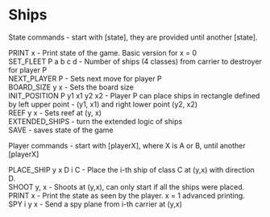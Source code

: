# Ships

State commands - start with [state], they are provided until another [state].

PRINT x - Print state of the game. Basic version for x = 0 <br/>
SET_FLEET P a b c d - Number of ships (4 classes) from carrier to destroyer for player P  <br/>
NEXT_PLAYER P - Sets next move for player P  <br/>
BOARD_SIZE y x - Sets the board size  <br/>
INIT_POSITION P y1 x1 y2 x2 - Player P can place ships in rectangle defined by left upper point - (y1, x1) and right lower point (y2, x2)  <br/>
REEF y x - Sets reef at (y, x)  <br/>
EXTENDED_SHIPS - turn the extended logic of ships  <br/>
SAVE - saves state of the game  <br/>

Player commands - start with [playerX], where X is A or B, until another [playerX]  <br/>

PLACE_SHIP y x D i C - Place the i-th ship of class C at (y,x) with direction D.  <br/>
SHOOT y, x - Shoots at (y,x), can only start if all the ships were placed.  <br/>
PRINT x - Print the state as seen by the player. x = 1 advanced printing.  <br/>
SPY i y x - Send a spy plane from i-th carrier at (y,x)  <br/>
